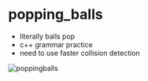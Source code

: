 # popping_balls
- literally balls pop
- c++ grammar practice
- need to use faster collision detection


![poppingballs](https://user-images.githubusercontent.com/81684431/200117381-da2905b2-73ee-46d4-b3e4-e3d486a335c4.gif)
